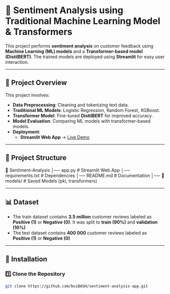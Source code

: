 # 📝 Sentiment Analysis using Traditional Machine Learning Model & Transformers

This project performs **sentiment analysis** on customer feedback using **Machine Learning (ML) models** and a **Transformer-based model (DistilBERT)**. The trained models are deployed using **Streamlit** for easy user interaction.

---

## 🚀 Project Overview
This project involves:
- **Data Preprocessing**: Cleaning and tokenizing text data.
- **Traditional ML Models**: Logistic Regression, Random Forest, XGBoost.
- **Transformer Model**: Fine-tuned **DistilBERT** for improved accuracy.
- **Model Evaluation**: Comparing ML models with transformer-based models.
- **Deployment**:
  - **Streamlit Web App** → [Live Demo](https://sentiment-analysis-app-amdari.streamlit.app/)


---

## 📂 Project Structure
📁 Sentiment-Analysis
│── app.py                 # Streamlit Web App
│── requirements.txt       # Dependencies
│── README.md              # Documentation
│── 📂 models/             # Saved Models (pkl, transformers)

---

## 📊 Dataset
- The train dataset contains **3.5 million** customer reviews labeled as **Positive (1)** or **Negative (0)**. It was split to  **train (90%)** and **validation (10%)**
- The test dataset contains **400 000** customer reviews labeled as **Positive (1)** or **Negative (0)**

---

## 🔧 Installation

### 1️⃣ **Clone the Repository**
```bash
git clone https://github.com/boiBASH/sentiment-analysis-app.git
